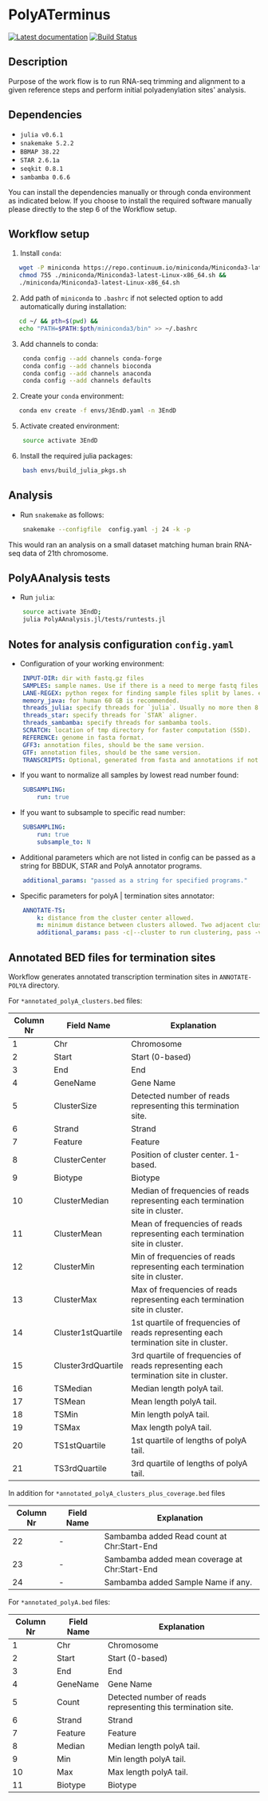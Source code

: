 # PolyATerminus
[![Latest documentation](https://img.shields.io/badge/docs-latest-blue.svg?style=flat-square)](https://polya-terminus.s3-eu-central-1.amazonaws.com/index.html)
[![Build Status](https://travis-ci.com/ThermofisherAndBabraham/polyAterminus.svg?branch=master)](https://travis-ci.com/ThermofisherAndBabraham/polyAterminus)

## Description
Purpose of the work flow is to run RNA-seq trimming and alignment to a given
reference steps and perform initial polyadenylation sites' analysis.

## Dependencies

* `julia v0.6.1`
* `snakemake 5.2.2`
* `BBMAP 38.22`
* `STAR 2.6.1a`
* `seqkit 0.8.1`
* `sambamba 0.6.6`


You can install  the dependencies manually or through conda environment as
indicated below. If you choose to install the required software  manually
please directly to the step 6 of the Workflow setup.

## Workflow setup

1. Install `conda`:
```bash
   wget -P miniconda https://repo.continuum.io/miniconda/Miniconda3-latest-Linux-x86_64.sh &&
   chmod 755 ./miniconda/Miniconda3-latest-Linux-x86_64.sh &&
   ./miniconda/Miniconda3-latest-Linux-x86_64.sh
```

2. Add path of `miniconda` to `.bashrc` if not selected option to add automatically during installation:
```bash
   cd ~/ && pth=$(pwd) &&
   echo "PATH=$PATH:$pth/miniconda3/bin" >> ~/.bashrc
```

3. Add channels to conda:
```bash
    conda config --add channels conda-forge
    conda config --add channels bioconda
    conda config --add channels anaconda
    conda config --add channels defaults
```

2. Create your `conda` environment:
 ```bash
    conda env create -f envs/3EndD.yaml -n 3EndD
 ```

5. Activate created environment:
```bash
    source activate 3EndD
```

6. Install the required julia packages:
```bash
    bash envs/build_julia_pkgs.sh
```

## Analysis

* Run `snakemake` as follows:
```bash
    snakemake --configfile  config.yaml -j 24 -k -p
```

This would ran an analysis on a small dataset matching human brain RNA-seq data of 21th chromosome.

## PolyAAnalysis tests

* Run `julia`:
```bash
    source activate 3EndD;
    julia PolyAAnalysis.jl/tests/runtests.jl
```

## Notes for analysis configuration `config.yaml`

* Configuration of your working environment:
```yaml
    INPUT-DIR: dir with fastq.gz files
    SAMPLES: sample names. Use if there is a need to merge fastq files by lanes. If none, all fastq files from INPUT-DIR will be selected. eg. SAMPLE1_ SAMPLE2_
    LANE-REGEX: python regex for finding sample files split by lanes. eg. use "L\\d\\d\\d_" to find any SAMPLE1_R[1,2]_L00[1,2,3]_001.fastq.gz SAMPLE2_R[1,2]_L00[1,2,3]_001.fastq.gz  in INPUT-DIR/lanes/. Sample names should be unique.
    memory_java: for human 60 GB is recommended.
    threads_julia: specify threads for `julia`. Usually no more then 8. Some scripts scales only reading GZ | BAM files.
    threads_star: specify threads for `STAR` aligner.
    threads_sambamba: specify threads for sambamba tools.
    SCRATCH: location of tmp directory for faster computation (SSD).
    REFERENCE: genome in fasta format.
    GFF3: annotation files, should be the same version.
    GTF: annotation files, should be the same version.
    TRANSCRIPTS: Optional, generated from fasta and annotations if not provided.
```

* If you want to normalize all samples by lowest read number found:
```yaml
    SUBSAMPLING:
        run: true
```

* If you want to subsample to specific read number:
```yaml
    SUBSAMPLING:
        run: true
        subsample_to: N
```

* Additional parameters which are not listed in config can be passed as a string for BBDUK,
STAR and PolyA annotator programs.
```yaml
    additional_params: "passed as a string for specified programs."
```
* Specific parameters for polyA | termination sites annotator:
```yaml
    ANNOTATE-TS:
        k: distance from the cluster center allowed.
        m: minimum distance between clusters allowed. Two adjacent clusters with distance <= m will be merged.
        additional_params: pass -c|--cluster to run clustering, pass -v|--verbose to print proceeding of clustering.
```

## Annotated BED files for termination sites

Workflow generates annotated transcription termination sites in `ANNOTATE-POLYA` directory.

For `*annotated_polyA_clusters.bed` files:

| Column Nr | Field Name         | Explanation |
| --------- | ------------------ | ----------- |
| 1         | Chr                | Chromosome  |
| 2         | Start              | Start (0-based) |
| 3         | End                | End |
| 4         | GeneName           | Gene Name |
| 5         | ClusterSize        | Detected number of reads representing this termination site. |
| 6         | Strand             | Strand |
| 7         | Feature            | Feature |
| 8         | ClusterCenter      | Position of cluster center. 1-based. |
| 9         | Biotype            | Biotype |
| 10        | ClusterMedian      | Median of frequencies of reads representing each termination site in cluster. |
| 11        | ClusterMean        | Mean of frequencies of reads representing each termination site in cluster. |
| 12        | ClusterMin         | Min of frequencies of reads representing each termination site in cluster. |
| 13        | ClusterMax         | Max of frequencies of reads representing each termination site in cluster. |
| 14        | Cluster1stQuartile | 1st quartile of frequencies of reads representing each termination site in cluster. |
| 15        | Cluster3rdQuartile | 3rd quartile of frequencies of reads representing each termination site in cluster. |
| 16        | TSMedian           | Median length polyA tail. |
| 17        | TSMean             | Mean length polyA tail. |
| 18        | TSMin              | Min length polyA tail. |
| 19        | TSMax              | Max length polyA tail. |
| 20        | TS1stQuartile      | 1st quartile of lengths of polyA tail. |
| 21        | TS3rdQuartile      | 3rd quartile of lengths of polyA tail. |

In addition for `*annotated_polyA_clusters_plus_coverage.bed` files

| Column Nr | Field Name         | Explanation |
| --------- | ------------------ | ----------- |
| 22        | - | Sambamba added Read count at Chr:Start-End |
| 23        | - | Sambamba added mean coverage at Chr:Start-End |
| 24        | - | Sambamba added Sample Name if any. |


For `*annotated_polyA.bed` files:

| Column Nr | Field Name         | Explanation |
| --------- | ------------------ | ----------- |
| 1         | Chr                | Chromosome |
| 2         | Start              | Start (0-based) |
| 3         | End                | End |
| 4         | GeneName           | Gene Name |
| 5         | Count              | Detected number of reads representing this termination site. |
| 6         | Strand             | Strand |
| 7         | Feature            | Feature |
| 8         | Median             | Median length polyA tail. |
| 9         | Min                | Min length polyA tail. |
| 10        | Max                | Max length polyA tail. |
| 11        | Biotype            | Biotype |
